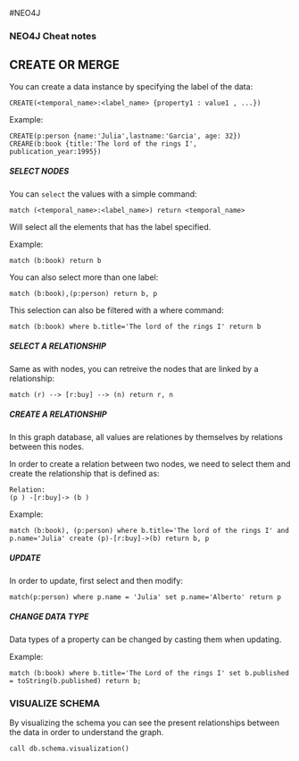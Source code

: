#NEO4J 

### NEO4J Cheat notes

## CREATE OR MERGE

You can create a data instance by specifying the label of the data: 

```
CREATE(<temporal_name>:<label_name> {property1 : value1 , ...})
```

Example: 

```
CREATE(p:person {name:'Julia',lastname:'Garcia', age: 32})
CREARE(b:book {title:'The lord of the rings I', publication_year:1995})
```


##### SELECT NODES

You can `select` the values with a simple command: 

`match (<temporal_name>:<label_name>) return <temporal_name>` 

Will select all the elements that has the label specified. 

Example: 
```neo4j
match (b:book) return b
```

You can also select more than one label: 
```neo4j
match (b:book),(p:person) return b, p
```

This selection can also be filtered with a where command: 
```neo4j
match (b:book) where b.title='The lord of the rings I' return b
```
##### SELECT A RELATIONSHIP

Same as with nodes, you can retreive the nodes that are linked by a relationship: 

```neo4j
match (r) --> [r:buy] --> (n) return r, n
```

##### CREATE A RELATIONSHIP

In this graph database, all values are relationes by themselves by relations between this nodes. 

In order to create a relation between two nodes, we need to select them and create the relationship that is defined as: 

```
Relation: 
(p ) -[r:buy]-> (b )
```

Example: 

```
match (b:book), (p:person) where b.title='The lord of the rings I' and p.name='Julia' create (p)-[r:buy]->(b) return b, p
```

##### UPDATE

In order to update, first select and then modify: 

```neo4j
match(p:person) where p.name = 'Julia' set p.name='Alberto' return p
```

##### CHANGE DATA TYPE

Data types of a property can be changed by casting them when updating. 

Example:
```
match (b:book) where b.title='The Lord of the rings I' set b.published = toString(b.published) return b; 
```
### VISUALIZE SCHEMA

By visualizing the schema you can see the present relationships between the data in order to understand the graph. 

```
call db.schema.visualization()
```